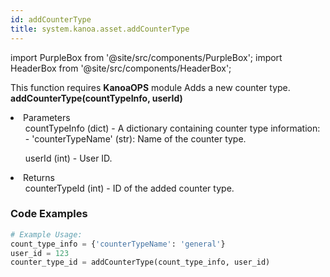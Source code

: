 ```yaml
---
id: addCounterType
title: system.kanoa.asset.addCounterType
---
```


import PurpleBox from '@site/src/components/PurpleBox';
import HeaderBox from '@site/src/components/HeaderBox';

<PurpleBox>This function requires <b>KanoaOPS</b> module</PurpleBox>
<HeaderBox header="Description">Adds a new counter type.</HeaderBox>
<HeaderBox header="Syntax">
    <b>addCounterType(countTypeInfo, userId)</b>
    <li> Parameters <br />
        <ul>countTypeInfo (dict) - A dictionary containing counter type information:
            - 'counterTypeName' (str): Name of the counter type.
        </ul>
        <ul>userId (int) - User ID.</ul>
    </li>
    <li> Returns <br />
        <ul>counterTypeId (int) - ID of the added counter type.</ul>
    </li>
</HeaderBox>

### Code Examples

```python
# Example Usage:
count_type_info = {'counterTypeName': 'general'}
user_id = 123
counter_type_id = addCounterType(count_type_info, user_id)
